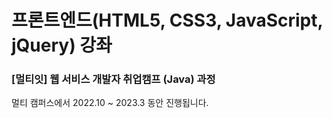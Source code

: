 # 프론트엔드(HTML5, CSS3, JavaScript, jQuery) 강좌
### [멀티잇] 웹 서비스 개발자 취업캠프 (Java) 과정
멀티 캠퍼스에서 2022.10 ~ 2023.3 동안 진행됩니다.
